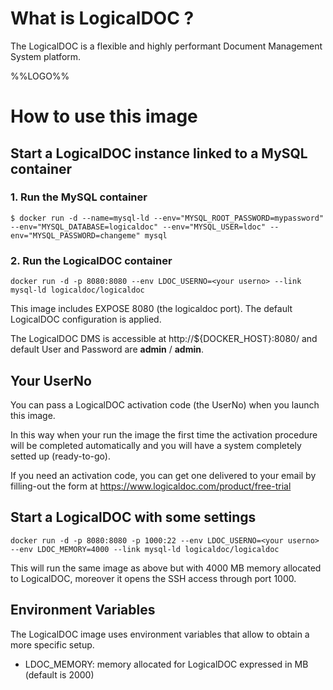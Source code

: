 # What is LogicalDOC ?

The LogicalDOC is a flexible and highly performant Document Management System platform.

%%LOGO%%

# How to use this image

## Start a LogicalDOC instance linked to a MySQL container

### 1. Run the MySQL container

```console
$ docker run -d --name=mysql-ld --env="MYSQL_ROOT_PASSWORD=mypassword" --env="MYSQL_DATABASE=logicaldoc" --env="MYSQL_USER=ldoc" --env="MYSQL_PASSWORD=changeme" mysql
```

### 2. Run the LogicalDOC container

```console
docker run -d -p 8080:8080 --env LDOC_USERNO=<your userno> --link mysql-ld logicaldoc/logicaldoc
```

This image includes EXPOSE 8080 (the logicaldoc port). The default LogicalDOC configuration is applied.

The LogicalDOC DMS is accessible at http://${DOCKER_HOST}:8080/ and default User and Password are **admin** / **admin**.

## Your UserNo

You can pass a LogicalDOC activation code (the UserNo) when you launch this image.

In this way when your run the image the first time the activation procedure will be completed automatically and you will have a system completely setted up (ready-to-go).

If you need an activation code, you can get one delivered to your email by filling-out the form at https://www.logicaldoc.com/product/free-trial

## Start a LogicalDOC with some settings

```console
docker run -d -p 8080:8080 -p 1000:22 --env LDOC_USERNO=<your userno> --env LDOC_MEMORY=4000 --link mysql-ld logicaldoc/logicaldoc
```

This will run the same image as above but with 4000 MB memory allocated to LogicalDOC, moreover it opens the SSH access through port 1000.

## Environment Variables

The LogicalDOC image uses environment variables that allow to obtain a more specific setup.

* LDOC_MEMORY: memory allocated for LogicalDOC expressed in MB (default is 2000)
